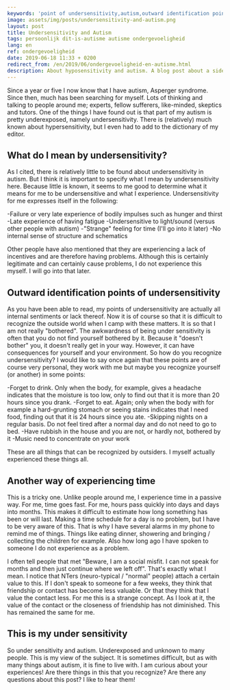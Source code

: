 ```yaml
---
keywords: 'point of undersensitivity,autism,outward identification point,sense of structure,lack of incentives'
image: assets/img/posts/undersensitivity-and-autism.png
layout: post
title: Undersensitivity and Autism
tags: persoonlijk dit-is-autisme autisme ondergevoeligheid
lang: en
ref: ondergevoeligheid
date: 2019-06-18 11:33 + 0200
redirect_from: /en/2019/06/ondergevoeligheid-en-autisme.html
description: About hyposensitivity and autism. A blog post about a side of autism that not people know about.
---
```

Since a year or five I now know that I have autism, Asperger syndrome. Since then, much has been searching for myself. Lots of thinking and talking to people around me; experts, fellow sufferers, like-minded, skeptics and tutors. One of the things I have found out is that part of my autism is pretty underexposed, namely undersensitivity. There is (relatively) much known about hypersensitivity, but I even had to add to the dictionary of my editor.

## What do I mean by undersensitivity?

As I cited, there is relatively little to be found about undersensitivity in autism. But I think it is important to specify what I mean by undersensitivity here. Because little is known, it seems to me good to determine what it means for me to be undersensitive and what I experience. Undersensitivity for me expresses itself in the following:

-Failure or very late experience of bodily impulses such as hunger and thirst
-Late experience of having fatigue
-Undersensitive to light/sound (versus other people with autism)
-"Strange" feeling for time (I'll go into it later)
-No internal sense of structure and schematics

Other people have also mentioned that they are experiencing a lack of incentives and are therefore having problems. Although this is certainly legitimate and can certainly cause problems, I do not experience this myself. I will go into that later.

## Outward identification points of undersensitivity

As you have been able to read, my points of undersensitivity are actually all internal sentiments or lack thereof. Now it is of course so that it is difficult to recognize the outside world when I camp with these matters. It is so that I am not really "bothered". The awkwardness of being under sensitivity is often that you do not find yourself bothered by it. Because it "doesn't bother" you, it doesn't really get in your way. However, it can have consequences for yourself and your environment. So how do you recognize undersensitivity? I would like to say once again that these points are of course very personal, they work with me but maybe you recognize yourself (or another) in some points:

-Forget to drink. Only when the body, for example, gives a headache indicates that the moisture is too low, only to find out that it is more than 20 hours since you drank.
-Forget to eat. Again; only when the body with for example a hard-grunting stomach or seeing stains indicates that I need food, finding out that it is 24 hours since you ate.
-Skipping nights on a regular basis. Do not feel tired after a normal day and do not need to go to bed.
-Have rubbish in the house and you are not, or hardly not, bothered by it
-Music need to concentrate on your work

These are all things that can be recognized by outsiders. I myself actually experienced these things all.

## Another way of experiencing time

This is a tricky one. Unlike people around me, I experience time in a passive way. For me, time goes fast. For me, hours pass quickly into days and days into months. This makes it difficult to estimate how long something has been or will last. Making a time schedule for a day is no problem, but I have to be very aware of this. That is why I have several alarms in my phone to remind me of things. Things like eating dinner, showering and bringing / collecting the children for example. Also how long ago I have spoken to someone I do not experience as a problem.

I often tell people that met "Beware, I am a social misfit. I can not speak for months and then just continue where we left off". That's exactly what I mean. I notice that NTers (neuro-typical / "normal" people) attach a certain value to this. If I don't speak to someone for a few weeks, they think that friendship or contact has become less valuable. Or that they think that I value the contact less. For me this is a strange concept. As I look at it, the value of the contact or the closeness of friendship has not diminished. This has remained the same for me.

## This is my under sensitivity

So under sensitivity and autism. Underexposed and unknown to many people. This is my view of the subject. It is sometimes difficult, but as with many things about autism, it is fine to live with. I am curious about your experiences! Are there things in this that you recognize? Are there any questions about this post? I like to hear them!

